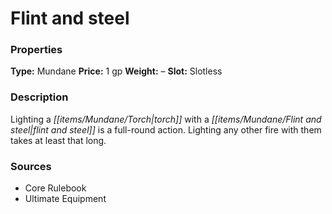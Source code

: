 ﻿---
Title: "Flint and steel"
Type: "Mundane"
Price: "1 gp"
Weight: "–"
Slot: "Slotless"
Description: |
  "Lighting a torch with a flint and steel is a full-round action. Lighting any other fire with them takes at least that long."
Sources: "['Core Rulebook', 'Ultimate Equipment']"
---

# Flint and steel

### Properties

**Type:** Mundane **Price:** 1 gp **Weight:** – **Slot:** Slotless

### Description

Lighting a _[[items/Mundane/Torch|torch]]_ with a _[[items/Mundane/Flint and steel|flint and steel]]_ is a full-round action. Lighting any other fire with them takes at least that long.

### Sources

* Core Rulebook
* Ultimate Equipment